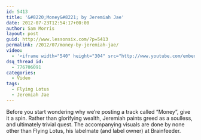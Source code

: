 ```yaml
---
id: 5413
title: '&#8220;Money&#8221; by Jeremiah Jae'
date: 2012-07-23T12:54:17+00:00
author: Sam Morris
layout: post
guid: http://www.lessonsix.com/?p=5413
permalink: /2012/07/money-by-jeremiah-jae/
video:
  - '<iframe width="540" height="304" src="http://www.youtube.com/embed/4xqGp6slVgs" frameborder="0" allowfullscreen></iframe>'
dsq_thread_id:
  - 776706091
categories:
  - Video
tags:
  - Flying Lotus
  - Jeremiah Jae
---
```

Before you start wondering why we&#8217;re posting a track called &#8220;Money&#8221;, give it a spin. Rather than glorifying wealth, Jeremiah paints greed as a soulless, and ultimately trivial quest. The accompanying visuals are done by none other than Flying Lotus, his labelmate (and label owner) at Brainfeeder.